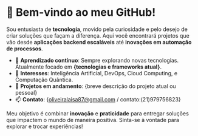 # 👋 Bem-vindo ao meu GitHub!

Sou entusiasta de **tecnologia**, movido pela curiosidade e pelo desejo de criar soluções que façam a diferença. Aqui você encontrará projetos que vão desde **aplicações backend escaláveis** até **inovações em automação de processos**.
- 🌱 **Aprendizado contínuo**: Sempre explorando novas tecnologias. Atualmente focado em **{tecnologias e frameworks atual}**.
- 🚀 **Interesses**: Inteligência Artificial, DevOps, Cloud Computing, e Computação Quântica.
- 💼 **Projetos em andamento**: {breve descrição do projeto atual ou pessoal}
- 📫 **Contato**: {oliveiralaisa87@gmail.com / contato:(21)979756823}

Meu objetivo é combinar **inovação** e **praticidade** para entregar soluções que impactem o mundo de maneira positiva. Sinta-se à vontade para explorar e trocar experiências!


